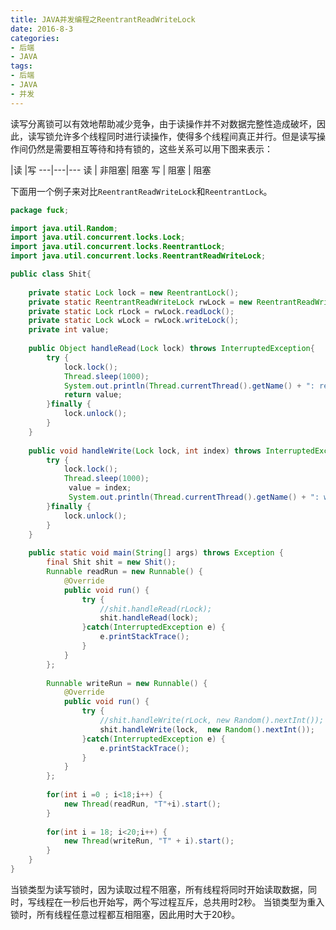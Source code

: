 ```yaml
---
title: JAVA并发编程之ReentrantReadWriteLock
date: 2016-8-3
categories:
- 后端
- JAVA
tags:
- 后端
- JAVA
- 并发
---
```


读写分离锁可以有效地帮助减少竞争，由于读操作并不对数据完整性造成破坏，因此，读写锁允许多个线程同时进行读操作，使得多个线程间真正并行。但是读写操作间仍然是需要相互等待和持有锁的，这些关系可以用下图来表示：

   |读 |写 
---|---|---
读 | 非阻塞| 阻塞
写 | 阻塞  | 阻塞

下面用一个例子来对比``ReentrantReadWriteLock``和``ReentrantLock``。
<!-- more -->
``` java
package fuck;

import java.util.Random;
import java.util.concurrent.locks.Lock;
import java.util.concurrent.locks.ReentrantLock;
import java.util.concurrent.locks.ReentrantReadWriteLock;

public class Shit{
	
	private static Lock lock = new ReentrantLock();
	private static ReentrantReadWriteLock rwLock = new ReentrantReadWriteLock();
	private static Lock rLock = rwLock.readLock();
	private static Lock wLock = rwLock.writeLock();
	private int value;
	
	public Object handleRead(Lock lock) throws InterruptedException{
		try {
			lock.lock();
			Thread.sleep(1000);
			System.out.println(Thread.currentThread().getName() + ": read value" + value);
			return value;
		}finally {
			lock.unlock();
		}
	}
	
	public void handleWrite(Lock lock, int index) throws InterruptedException{
		try {
			lock.lock();
			Thread.sleep(1000);
			 value = index;
			 System.out.println(Thread.currentThread().getName() + ": write value" + value);
		}finally {
			lock.unlock();
		}
	}
	
	public static void main(String[] args) throws Exception {
		final Shit shit = new Shit();
		Runnable readRun = new Runnable() {
			@Override
			public void run() {
				try {
					//shit.handleRead(rLock);
					shit.handleRead(lock);
				}catch(InterruptedException e) {
					e.printStackTrace();
				}
			}
		};
		
		Runnable writeRun = new Runnable() {
			@Override
			public void run() {
				try {
					//shit.handleWrite(rLock, new Random().nextInt());
					shit.handleWrite(lock,  new Random().nextInt());
				}catch(InterruptedException e) {
					e.printStackTrace();
				}
			}
		};
		
		for(int i =0 ; i<18;i++) {
			new Thread(readRun, "T"+i).start();
		}
		
		for(int i = 18; i<20;i++) {
			new Thread(writeRun, "T" + i).start();
		}
	}
}
```
当锁类型为读写锁时，因为读取过程不阻塞，所有线程将同时开始读取数据，同时，写线程在一秒后也开始写，两个写过程互斥，总共用时2秒。
当锁类型为重入锁时，所有线程任意过程都互相阻塞，因此用时大于20秒。










